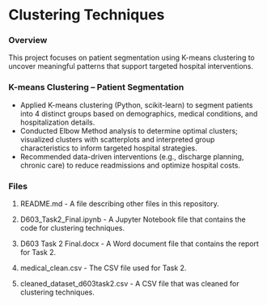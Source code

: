 # Clustering Techniques
### Overview
This project focuses on patient segmentation using K-means clustering to uncover meaningful patterns that support targeted hospital interventions.

### K-means Clustering – Patient Segmentation
-	Applied K-means clustering (Python, scikit-learn) to segment patients into 4 distinct groups based on demographics, medical conditions, and hospitalization details.
-	Conducted Elbow Method analysis to determine optimal clusters; visualized clusters with scatterplots and interpreted group characteristics to inform targeted hospital strategies.
-	Recommended data-driven interventions (e.g., discharge planning, chronic care) to reduce readmissions and optimize hospital costs.


### Files
1. README.md - A file describing other files in this repository.

2. D603_Task2_Final.ipynb - A Jupyter Notebook file that contains the code for clustering techniques.

3. D603 Task 2 Final.docx - A Word document file that contains the report for Task 2.

4. medical_clean.csv - The CSV file used for Task 2.

5. cleaned_dataset_d603task2.csv - A CSV file that was cleaned for clustering techniques.
